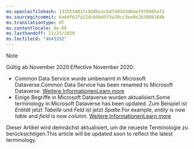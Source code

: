 ```yaml
---
ms.openlocfilehash: 133555881fcbb0bcecb0749343d0aef970405af2
ms.sourcegitcommit: 6a6df62fa12dcb9bd5f5a39cc3ee0e2b3988184b
ms.translationtype: HT
ms.contentlocale: de-DE
ms.lasthandoff: 11/25/2020
ms.locfileid: "4643352"
---
```

> [!NOTE]
> <span data-ttu-id="826b9-101">Gültig ab November 2020:</span><span class="sxs-lookup"><span data-stu-id="826b9-101">Effective November 2020:</span></span>
> - <span data-ttu-id="826b9-102">Common Data Service wurde umbenannt in Microsoft Dataverse.</span><span class="sxs-lookup"><span data-stu-id="826b9-102">Common Data Service has been renamed to Microsoft Dataverse.</span></span> [<span data-ttu-id="826b9-103">Weitere Informationen</span><span class="sxs-lookup"><span data-stu-id="826b9-103">Learn more</span></span>](https://aka.ms/PAuAppBlog)
> - <span data-ttu-id="826b9-104">Einige Begriffe in Microsoft Dataverse wurden aktualisiert.</span><span class="sxs-lookup"><span data-stu-id="826b9-104">Some terminology in Microsoft Dataverse has been updated.</span></span> <span data-ttu-id="826b9-105">Zum Beispiel ist *Entität* jetzt *Tabelle* und *Feld* ist jetzt *Spalte*.</span><span class="sxs-lookup"><span data-stu-id="826b9-105">For example, *entity* is now *table* and *field* is now *column*.</span></span> [<span data-ttu-id="826b9-106">Weitere Informationen</span><span class="sxs-lookup"><span data-stu-id="826b9-106">Learn more</span></span>](https://go.microsoft.com/fwlink/?linkid=2147247)
>
> <span data-ttu-id="826b9-107">Dieser Artikel wird demnächst aktualisiert, um die neueste Terminologie zu berücksichtigen.</span><span class="sxs-lookup"><span data-stu-id="826b9-107">This article will be updated soon to reflect the latest terminology.</span></span>

